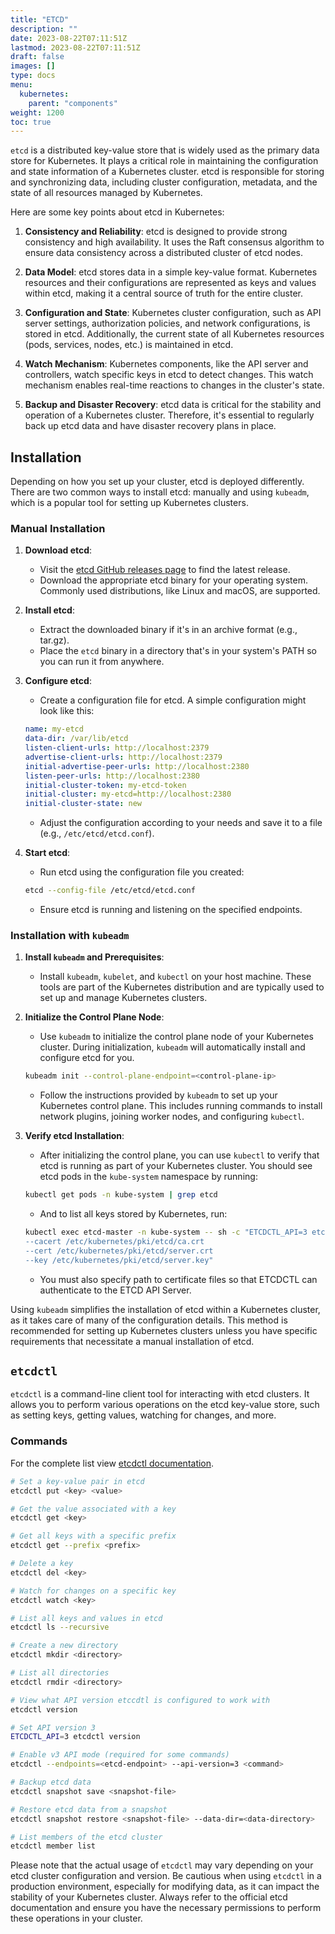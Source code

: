 ```yaml
---
title: "ETCD"
description: ""
date: 2023-08-22T07:11:51Z
lastmod: 2023-08-22T07:11:51Z
draft: false
images: []
type: docs
menu:
  kubernetes:
    parent: "components"
weight: 1200
toc: true
---
```

`etcd` is a distributed key-value store that is widely used as the primary data store for Kubernetes. It plays a critical role in maintaining the configuration and state information of a Kubernetes cluster. etcd is responsible for storing and synchronizing data, including cluster configuration, metadata, and the state of all resources managed by Kubernetes.

Here are some key points about etcd in Kubernetes:

1. **Consistency and Reliability**: etcd is designed to provide strong consistency and high availability. It uses the Raft consensus algorithm to ensure data consistency across a distributed cluster of etcd nodes.

2. **Data Model**: etcd stores data in a simple key-value format. Kubernetes resources and their configurations are represented as keys and values within etcd, making it a central source of truth for the entire cluster.

3. **Configuration and State**: Kubernetes cluster configuration, such as API server settings, authorization policies, and network configurations, is stored in etcd. Additionally, the current state of all Kubernetes resources (pods, services, nodes, etc.) is maintained in etcd.

4. **Watch Mechanism**: Kubernetes components, like the API server and controllers, watch specific keys in etcd to detect changes. This watch mechanism enables real-time reactions to changes in the cluster's state.

5. **Backup and Disaster Recovery**: etcd data is critical for the stability and operation of a Kubernetes cluster. Therefore, it's essential to regularly back up etcd data and have disaster recovery plans in place.

## Installation
Depending on how you set up your cluster, etcd is deployed differently. There are two common ways to install etcd: manually and using `kubeadm`, which is a popular tool for setting up Kubernetes clusters. 

### Manual Installation

1. **Download etcd**:
   - Visit the [etcd GitHub releases page](https://github.com/etcd-io/etcd/releases) to find the latest release.
   - Download the appropriate etcd binary for your operating system. Commonly used distributions, like Linux and macOS, are supported.

2. **Install etcd**:
   - Extract the downloaded binary if it's in an archive format (e.g., tar.gz).
   - Place the `etcd` binary in a directory that's in your system's PATH so you can run it from anywhere.

3. **Configure etcd**:
   - Create a configuration file for etcd. A simple configuration might look like this:

   ```yaml
   name: my-etcd
   data-dir: /var/lib/etcd
   listen-client-urls: http://localhost:2379
   advertise-client-urls: http://localhost:2379
   initial-advertise-peer-urls: http://localhost:2380
   listen-peer-urls: http://localhost:2380
   initial-cluster-token: my-etcd-token
   initial-cluster: my-etcd=http://localhost:2380
   initial-cluster-state: new
   ```

   - Adjust the configuration according to your needs and save it to a file (e.g., `/etc/etcd/etcd.conf`).

4. **Start etcd**:
   - Run etcd using the configuration file you created:

   ```bash
   etcd --config-file /etc/etcd/etcd.conf
   ```

   - Ensure etcd is running and listening on the specified endpoints.

### Installation with `kubeadm`

1. **Install `kubeadm` and Prerequisites**:
   - Install `kubeadm`, `kubelet`, and `kubectl` on your host machine. These tools are part of the Kubernetes distribution and are typically used to set up and manage Kubernetes clusters.

2. **Initialize the Control Plane Node**:
   - Use `kubeadm` to initialize the control plane node of your Kubernetes cluster. During initialization, `kubeadm` will automatically install and configure etcd for you.

   ```bash
   kubeadm init --control-plane-endpoint=<control-plane-ip>
   ```

   - Follow the instructions provided by `kubeadm` to set up your Kubernetes control plane. This includes running commands to install network plugins, joining worker nodes, and configuring `kubectl`.

3. **Verify etcd Installation**:
   - After initializing the control plane, you can use `kubectl` to verify that etcd is running as part of your Kubernetes cluster. You should see etcd pods in the `kube-system` namespace by running:

   ```bash
   kubectl get pods -n kube-system | grep etcd
   ```

   - And to list all keys stored by Kubernetes, run:
   ```bash
   kubectl exec etcd-master -n kube-system -- sh -c "ETCDCTL_API=3 etcdctl get / --prefix --keys-only --limit=10 
   --cacert /etc/kubernetes/pki/etcd/ca.crt 
   --cert /etc/kubernetes/pki/etcd/server.crt
   --key /etc/kubernetes/pki/etcd/server.key" 
   ```
   - You must also specify path to certificate files so that ETCDCTL can authenticate to the ETCD API Server.


Using `kubeadm` simplifies the installation of etcd within a Kubernetes cluster, as it takes care of many of the configuration details. This method is recommended for setting up Kubernetes clusters unless you have specific requirements that necessitate a manual installation of etcd.

## `etcdctl`
`etcdctl` is a command-line client tool for interacting with etcd clusters. It allows you to perform various operations on the etcd key-value store, such as setting keys, getting values, watching for changes, and more.

### Commands
For the complete list view [etcdctl documentation](https://etcd.io/docs/v3.4/dev-guide/interacting_v3/).
```bash
# Set a key-value pair in etcd
etcdctl put <key> <value>

# Get the value associated with a key
etcdctl get <key>

# Get all keys with a specific prefix
etcdctl get --prefix <prefix>

# Delete a key
etcdctl del <key>

# Watch for changes on a specific key
etcdctl watch <key>

# List all keys and values in etcd
etcdctl ls --recursive

# Create a new directory
etcdctl mkdir <directory>

# List all directories
etcdctl rmdir <directory>

# View what API version etccdtl is configured to work with
etcdctl version

# Set API version 3
ETCDCTL_API=3 etcdctl version

# Enable v3 API mode (required for some commands)
etcdctl --endpoints=<etcd-endpoint> --api-version=3 <command>

# Backup etcd data
etcdctl snapshot save <snapshot-file>

# Restore etcd data from a snapshot
etcdctl snapshot restore <snapshot-file> --data-dir=<data-directory>

# List members of the etcd cluster
etcdctl member list
```

Please note that the actual usage of `etcdctl` may vary depending on your etcd cluster configuration and version. Be cautious when using `etcdctl` in a production environment, especially for modifying data, as it can impact the stability of your Kubernetes cluster. Always refer to the official etcd documentation and ensure you have the necessary permissions to perform these operations in your cluster.